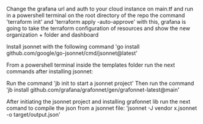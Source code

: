 Change the grafana url and auth to your cloud instance on main.tf and run in a powershell terminal on the root directory of the repo the command 'terraform init' and 'terraform apply -auto-approve' with this, grafana is going to take the terraform configuration of resources and show the new organization + folder and dashboard

Install jsonnet with the following command 'go install github.com/google/go-jsonnet/cmd/jsonnet@latest'

From a powershell terminal inside the templates folder run the next commands after installing jsonnet:

Run the command 'jb init to start a jsonnet project'
Then run the command 'jb install github.com/grafana/grafonnet/gen/grafonnet-latest@main'

After initiating the jsonnet project and installing grafonnet lib run the next comand to compile the json from a jsonnet file:
'jsonnet -J vendor x.jsonnet -o target/output.json'

